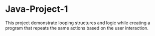 # Java-Project-1
This project demonstrate looping structures and logic while
creating a program that repeats the same actions based on the user interaction.
